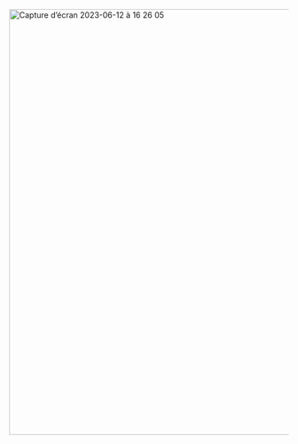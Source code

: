 
<img width="767" alt="Capture d’écran 2023-06-12 à 16 26 05" src="https://github.com/AbdellaouiSofiane/menu/assets/62038668/03baad86-7db2-48db-bcfa-23ebb32ea85d">
